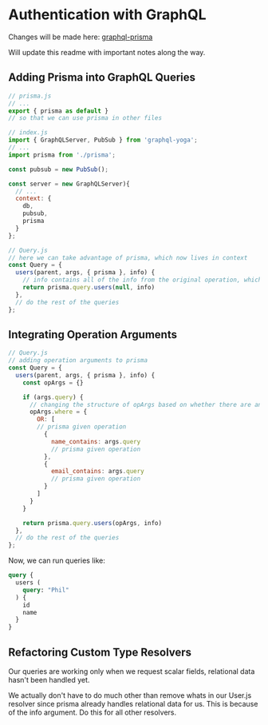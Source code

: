# Authentication with GraphQL
Changes will be made here:
[graphql-prisma](https://github.com/hungrypc/notes/tree/master/root/graphql/graphql-prisma)

Will update this readme with important notes along the way.

## Adding Prisma into GraphQL Queries
```js
// prisma.js
// ...
export { prisma as default }
// so that we can use prisma in other files

// index.js
import { GraphQLServer, PubSub } from 'graphql-yoga';
// ...
import prisma from './prisma';

const pubsub = new PubSub();

const server = new GraphQLServer){
  // ...
  context: {
    db,
    pubsub,
    prisma
  }
};

// Query.js
// here we can take advantage of prisma, which now lives in context
const Query = {
  users(parent, args, { prisma }, info) {
    // info contains all of the info from the original operation, which is why we pass it to prisma
    return prisma.query.users(null, info)
  },
  // do the rest of the queries
};

```


## Integrating Operation Arguments
```js
// Query.js
// adding operation arguments to prisma
const Query = {
  users(parent, args, { prisma }, info) {
    const opArgs = {}

    if (args.query) {
      // changing the structure of opArgs based on whether there are any queries or not
      opArgs.where = {
        OR: [
        // prisma given operation
          {
            name_contains: args.query
            // prisma given operation
          },
          {
            email_contains: args.query
            // prisma given operation
          }
        ]
      }
    }

    return prisma.query.users(opArgs, info)
  },
  // do the rest of the queries
};

```
Now, we can run queries like:

```graphql
query {
  users (
    query: "Phil"
  ) {
    id
    name
  }
}
```


## Refactoring Custom Type Resolvers
Our queries are working only when we request scalar fields, relational data hasn't been handled yet.

We actually don't have to do much other than remove whats in our User.js resolver since prisma already handles relational data for us. This is because of the info argument. Do this for all other resolvers.


































